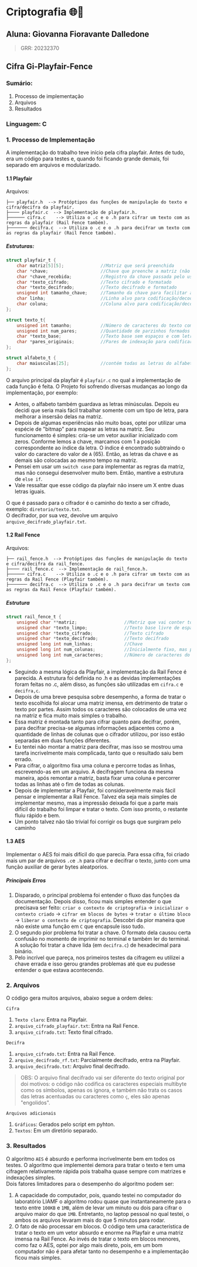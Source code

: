 # Criptografia 🌐📱

## Aluna: Giovanna Fioravante Dalledone
> GRR: 20232370

## Cifra Gi-Playfair-Fence
### Sumário:
1. Processo de implementação
2. Arquivos
3. Resultados

### Linguagem: C

### 1. Processo de Implementação
A implementação do trabalho teve início pela cifra playfair. Antes de tudo, era um código para testes e, quando foi ficando grande demais, foi separado em arquivos e modularizado.
#### 1.1 Playfair
Arquivos: 
```
├── playfair.h  --> Protóptipos das funções de manipulação do texto e cifra/decifra da playfair.
├──── playfair.c  --> Implementação de playfair.h.
├────── cifra.c    --> Utiliza o .c e o .h para cifrar um texto com as regras da playfair (Rail Fence também).
├─────── decifra.c  --> Utiliza o .c e o .h para decifrar um texto com as regras da playfair (Rail Fence também).
```
##### Estruturas:
```C
struct playfair_t {
    char matriz[5][5];              //Matriz que será preenchida
    char *chave;                    //Chave que preenche a matriz (não repete letras)
    char *chave_recebida;           //Registro da chave passada pelo usuário
    char *texto_cifrado;            //Texto cifrado e formatado
    char *texto_decifrado;          //Texto decifrado e formatado
    unsigned int tamanho_chave;     //Tamanho da chave para facilitar as contas
    char linha;                     //Linha alvo para codificação/decodifucação
    char coluna;                    //Coluna alvo para codificação/decodificação
};

struct texto_t{
    unsigned int tamanho;           //Número de caracteres do texto com espaços
    unsigned int num_pares;         //Quantidade de parzinhos formados -> não utilizei
    char *texto_base;               //Texto base sem espaços e com letras de complemento (x)
    char *pares_originais;          //Pares de indexação para codificar o texto
};

struct alfabeto_t {
    char maiusculas[25];            //contém todas as letras do alfabeto para facilitar a vida (0 ~ 25)
};
```

O arquivo principal da playfair é `playfair.c` no qual a implementação de cada função é feita. O Projeto foi sofrendo diversas mudanças ao longo da implementação, por exemplo:
- Antes, o alfabeto também guardava as letras minúsculas. Depois eu decidi que seria mais fácil trabalhar somente com um tipo de letra, para melhorar a insersão delas na matriz.
- Depois de algumas experiências não muito boas, optei por utilizar uma espécie de "bitmap" para mapear as letras na matriz. Seu funcionamento é simples: cria-se um vetor auxiliar inicializado com zeros. Conforme lemos a chave, marcamos com 1 a posição correspondente ao índice da letra. O índice é encontrado subtraindo o valor do caractere do valor de `A` (65). Então, as letras da chave e as demais são colocadas ao mesmo tempo na matriz.
- Pensei em usar um `switch case` para implementar as regras da matriz, mas não consegui desenvolver muito bem. Então, mantive a estrutura de `else if`.  
- Vale ressaltar que esse código da playfair não insere um X entre duas letras iguais.

O que é passado para o cifrador é o caminho do texto a ser cifrado, exemplo: `diretorio/texto.txt`.  
O decifrador, por sua vez, devolve um arquivo `arquivo_decifrado_playfair.txt`.

#### 1.2 Rail Fence
Arquivos:
```
├── rail_fence.h  --> Protóptipos das funções de manipulação do texto e cifra/decifra da rail_fence.
├──── rail_fence.c  --> Implementação de rail_fence.h.
├────── cifra.c    --> Utiliza o .c e o .h para cifrar um texto com as regras da Rail Fence (Playfair também).
├─────── decifra.c  --> Utiliza o .c e o .h para decifrar um texto com as regras da Rail Fence (Playfair também).
```

##### Estrutura
```C
struct rail_fence_t {
    unsigned char **matriz;                  //Matriz que vai conter todos os caracteres
    unsigned char *texto_limpo;              //Texto base livre de espaços e acentuações
    unsigned char *texto_cifrado;            //Texto cifrado
    unsigned char *texto_decifrado;          //Texto decifrado
    unsigned long int num_linhas;            //Chave
    unsigned long int num_colunas;           //Inicialmente fixo, mas pode mudar se houver muitos caracteres
    unsigned long int num_caracteres;        //Número de caracteres do TEXTO LIMPO
};
```

- Seguindo a mesma lógica da Playfair, a implementação da Rail Fence é parecida. A estrutura foi definida no .h e as devidas implementações foram feitas no .c, além disso, as funções são utilizadas em `cifra.c` e `decifra,c`.
- Depois de uma breve pesquisa sobre desempenho, a forma de tratar o texto escolhida foi alocar uma matriz imensa, em detrimento de tratar o texto por partes. Assim todos os caracteres são colocados de uma vez na matriz e fica muito mais simples o trabalho.
- Essa matriz é montada tanto para cifrar quanto para decifrar, porém, para decifrar precisa-se algumas informações adjacentes como a quantidade de linhas de colunas que o cifrador utilizou, por isso estão separadas em duas funções diferentes.
- Eu tentei não montar a matriz para decifrar, mas isso se mostrou uma tarefa incrivelmente mais complicada, tanto que o resultado saiu bem errado. 
- Para cifrar, o algoritmo fixa uma coluna e percorre todas as linhas, escrevendo-as em um arquivo. A decifragem funciona da mesma maneira, após remontar a matriz, basta fixar uma coluna e percorrer todas as linhas até o fim de todas as colunas.
- Depois de implementar a Playfair, foi consideravelmente mais fácil pensar e implementar a Rail Fence. Talvez ela seja mais simples de implementar mesmo, mas a impressão deixada foi que a parte mais difícil do trabalho foi limpar e tratar o texto. Com isso pronto, o restante fluiu rápido e bem.
- Um ponto talvez não tão trivial foi corrigir os bugs que surgiram pelo caminho

#### 1.3 AES  
Implementar o AES foi mais difícil do que parecia. Para essa cifra, foi criado mais um par de arquivos `.c`e `.h` para cifrar e decifrar o texto, junto com uma função auxiliar de gerar bytes aleatporios.

##### Principais Erros  
1. Disparado, o principal problema foi entender o fluxo das funções da documentação. Depois disso, ficou mais simples entender o que precisava ser feito:
`criar o contexto de criptografia` -> `inicializar o contexto criado` -> `cifrar em blocos de bytes` -> `tratar o último bloco` -> `liberar o contexto de criptografia`. Descobri da pior maneira que não existe uma função em `C` que encapsule isso tudo.
2. O segundo pior problema foi tratar a chave. O formato dela causou certa confusão no momento de imprimir no terminal e também ler do terminal. A solução foi tratar a chave lida (em `decifra.c`) de hexadecimal para binário.
3. Pelo incrível que pareça, nos primeiros testes da cifragem eu utilizei a chave errada e isso gerou grandes problemas até que eu pudesse entender o que estava acontecendo.

### 2. Arquivos
O código gera muitos arquivos, abaixo segue a ordem deles:

`Cifra`
1. `Texto claro`: Entra na Playfair.
2. `arquivo_cifrado_playfair.txt`: Entra na Rail Fence.
3. `arquivo_cifrado.txt`: Texto final cifrado.

`Decifra`  
1. `arquivo_cifrado.txt`: Entra na Rail Fence.
2. `arquivo_decifrado_rf.txt`: Parcialmente decifrado, entra na Playfair.
3. `arquivo_decifrado.txt`: Arquivo final decifrado.

>OBS: O arquivo final decifrado vai ser diferente do texto original por doi motivos: o código não codifica os caracteres especiais multibyte como os símbolos, apenas os ignora, e também não trata os casos das letras acentuadas ou caracteres como `ç`, eles são apenas "engolidos".

`Arquivos adicionais`
1. `Gráficos`: Gerados pelo script em pyhton.
2. `Textos`: Em um diretório separado.

### 3. Resultados
O algoritmo `AES` é absurdo e performa incrivelmente bem em todos os testes. O algoritmo que implementei demora para tratar o texto e tem uma cifragem relativamente rápida pois trabalha quase sempre com matrizes e indexações simples.  
Dois fatores limitadores para o desempenho do algoritmo podem ser:
1. A capacidade do computador, pois, quando testei no computador do laboratório LIAMF o algoritmo rodou quase que instantaneamente para o texto entre `100KB` e `1MB`, além de levar um minuto ou dois para cifrar o arquivo maior do que `1MB`. Entretanto, no laptop pessoal no qual testei, o ambos os arquivos levaram mais do que 5 minutos para rodar.
2. O fato de não processar em blocos. O código tem uma característica de tratar o texto em um vetor absurdo e enorme na Playfair e uma matriz imensa na Rail Fence. Ao invés de tratar o texto em blocos menores, como faz o AES, optei por algo mais direto, pois, em um bom computador não é para afetar tanto no desempenho e a implementação ficou mais simples.